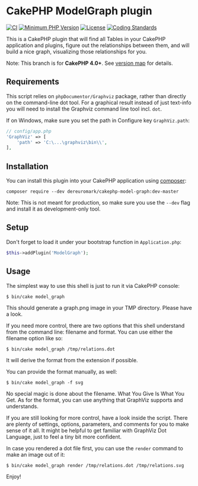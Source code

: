 # CakePHP ModelGraph plugin

[![CI](https://github.com/dereuromark/cakephp-model-graph/workflows/CI/badge.svg?branch=master)](https://github.com/dereuromark/cakephp-model-graph/actions?query=workflow%3ACI+branch%3Amaster)
[![Minimum PHP Version](http://img.shields.io/badge/php-%3E%3D%207.2-8892BF.svg)](https://php.net/)
[![License](https://poser.pugx.org/dereuromark/cakephp-model-graph/license)](https://packagist.org/packages/dereuromark/cakephp-model-graph)
[![Coding Standards](https://img.shields.io/badge/cs-PSR--2--R-yellow.svg)](https://github.com/php-fig-rectified/fig-rectified-standards)

This is a CakePHP plugin that will find all Tables in your CakePHP application and
plugins, figure out the relationships between them, and will build a nice graph,
visualizing those relationships for you.

Note: This branch is for **CakePHP 4.0+**. See [version map](https://github.com/dereuromark/cakephp-model-graph/wiki#cakephp-version-map) for details.

## Requirements

This script relies on `phpDocumentor/Graphviz` package, rather than directly on the command-line dot tool.
For a graphical result instead of just text-info you will need to install the Graphviz command line tool incl. `dot`.

If on Windows, make sure you set the path in Configure key `GraphViz.path`:
```php
// config/app.php
'GraphViz' => [
	'path' => 'C:\...\graphviz\bin\\',
],
```

## Installation

You can install this plugin into your CakePHP application using [composer](https://getcomposer.org):
```
composer require --dev dereuromark/cakephp-model-graph:dev-master
```

Note: This is not meant for production, so make sure you use the `--dev` flag and install it as development-only tool.


## Setup

Don't forget to load it under your bootstrap function in `Application.php`:
```php
$this->addPlugin('ModelGraph');
```


## Usage

The simplest way to use this shell is just to run it via CakePHP console:

```
$ bin/cake model_graph
```

This should generate a graph.png image in your TMP directory.  Please have a look.

If you need more control, there are two options that this shell understand from the
command line: filename and format.   You can use either the filename option like so:

```
$ bin/cake model_graph /tmp/relations.dot
```
It will derive the format from the extension if possible.

You can provide the format manually, as well:

```
$ bin/cake model_graph -f svg
```

No special magic is done about the filename.  What You Give Is What You Get.  As for the
format, you can use anything that GraphViz supports and understands.

If you are still looking for more control, have a look inside the script.  There are
plenty of settings, options, parameters, and comments for you to make sense of it all. It
might be helpful to get familiar with GraphViz Dot Language, just to feel a tiny bit more
confident.

In case you rendered a dot file first, you can use the `render` command to make an image out of it:
```
$ bin/cake model_graph render /tmp/relations.dot /tmp/relations.svg
```

Enjoy!
